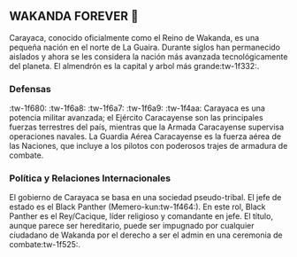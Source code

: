 ## WAKANDA FOREVER :sheep:

Carayaca, conocido oficialmente como el Reino de Wakanda, es una pequeña nación en el norte de La Guaira. Durante siglos han permanecido aislados y ahora se les considera la nación más avanzada tecnológicamente del planeta. El almendrón es la capital y arbol más grande:tw-1f332:.

### Defensas
:tw-1f680: :tw-1f6a8: :tw-1f6a7: :tw-1f6a9: :tw-1f4aa:
Carayaca es una potencia militar avanzada; el Ejército Caracayense son ​​las principales fuerzas terrestres del país, mientras que la Armada Caracayense supervisa operaciones navales. La Guardia Aérea Caracayense es la fuerza aérea de las Naciones, que incluye a los pilotos con poderosos trajes de armadura de combate. 

### Política y Relaciones Internacionales
El gobierno de Carayaca se basa en una sociedad pseudo-tribal. El jefe de estado es el Black Panther (Memero-kun:tw-1f464:). En este rol, Black Panther es el Rey/Cacique, líder religioso y comandante en jefe. El título, aunque parece ser hereditario, puede ser impugnado por cualquier ciudadano de Wakanda por el derecho a ser el admin en una ceremonia de combate:tw-1f525:.
